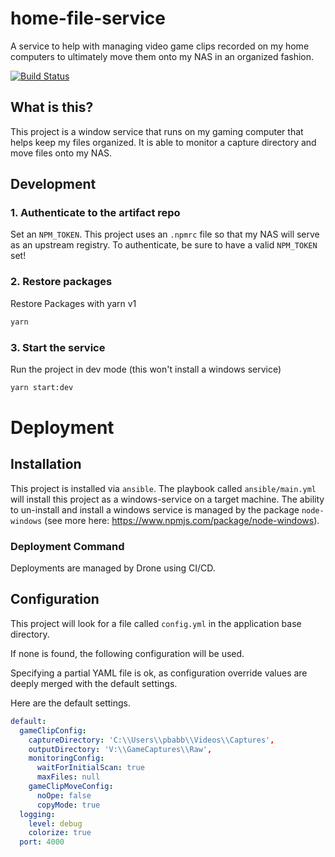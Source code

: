 # home-file-service
A service to help with managing video game clips recorded on my home computers to ultimately move them onto my NAS in an organized fashion.

[![Build Status](https://drone.abbottland.io/api/badges/pbabbott/home-file-service/status.svg?ref=refs/heads/main)](https://drone.abbottland.io/pbabbott/home-file-service)

## What is this?

This project is a window service that runs on my gaming computer that helps keep my files organized.  It is able to monitor a capture directory and move files onto my NAS.

## Development

### 1. Authenticate to the artifact repo
Set an `NPM_TOKEN`.  This project uses an `.npmrc` file so that my NAS will serve as an upstream registry.  To authenticate, be sure to have a valid `NPM_TOKEN` set!

### 2. Restore packages
Restore Packages with yarn v1
```sh
yarn
```

### 3. Start the service
Run the project in dev mode (this won't install a windows service)
```sh
yarn start:dev
```

# Deployment

## Installation

This project is installed via `ansible`.  The playbook called `ansible/main.yml` will install this project as a windows-service on a target machine.  The ability to un-install and install a windows service is managed by the package `node-windows` (see more here: https://www.npmjs.com/package/node-windows).


### Deployment Command

Deployments are managed by Drone using CI/CD.

## Configuration

This project will look for a file called `config.yml` in the application base directory.

If none is found, the following configuration will be used.

Specifying a partial YAML file is ok, as configuration override values are deeply merged with the default settings.

Here are the default settings.

```yaml
default:
  gameClipConfig:
    captureDirectory: 'C:\\Users\\pbabb\\Videos\\Captures',
    outputDirectory: 'V:\\GameCaptures\\Raw',
    monitoringConfig:
      waitForInitialScan: true
      maxFiles: null
    gameClipMoveConfig:
      noOpe: false
      copyMode: true
  logging:
    level: debug
    colorize: true
  port: 4000
```




